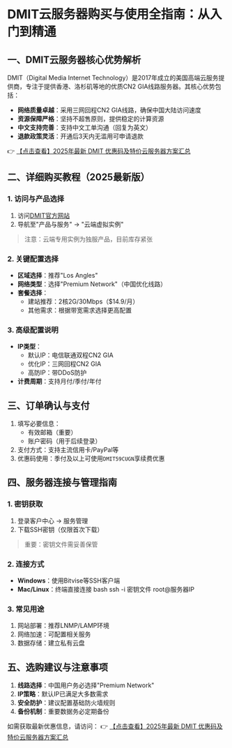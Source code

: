 # DMIT云服务器购买与使用全指南：从入门到精通

## 一、DMIT云服务器核心优势解析

DMIT（Digital Media Internet Technology）是2017年成立的美国高端云服务提供商，专注于提供香港、洛杉矶等地的优质CN2 GIA线路服务器。其核心优势包括：

- **网络质量卓越**：采用三网回程CN2 GIA线路，确保中国大陆访问速度
- **资源保障严格**：坚持不超售原则，提供稳定的计算资源
- **中文支持完善**：支持中文工单沟通（回复为英文）
- **退款政策灵活**：开通后3天内无滥用可申请退款

👉 [【点击查看】2025年最新 DMIT 优惠码及特价云服务器方案汇总](https://bit.ly/dmit_coupon)

## 二、详细购买教程（2025最新版）

### 1. 访问与产品选择
1. 访问[DMIT官方网站](https://bit.ly/dmit_coupon)
2. 导航至"产品与服务" → "云端虚拟实例"

> 注意：云端专用实例为独服产品，目前库存紧张

### 2. 关键配置选择
- **区域选择**：推荐"Los Angles"
- **网络类型**：选择"Premium Network"（中国优化线路）
- **套餐选择**：
  - 建站推荐：2核2G/30Mbps（$14.9/月）
  - 其他需求：根据带宽需求选择更高配置

### 3. 高级配置说明
- **IP类型**：
  - 默认IP：电信联通双程CN2 GIA
  - 优化IP：三网回程CN2 GIA
  - 高防IP：带DDoS防护
- **计费周期**：支持月付/季付/年付

## 三、订单确认与支付

1. 填写必要信息：
   - 有效邮箱（重要）
   - 账户密码（用于后续登录）
2. 支付方式：支持主流信用卡/PayPal等
3. 优惠码使用：季付及以上可使用`DMIT59CUGN`享续费优惠

## 四、服务器连接与管理指南

### 1. 密钥获取
1. 登录客户中心 → 服务管理
2. 下载SSH密钥（仅限首次下载）

> 重要：密钥文件需妥善保管

### 2. 连接方式
- **Windows**：使用Bitvise等SSH客户端
- **Mac/Linux**：终端直接连接
  bash
  ssh -i 密钥文件 root@服务器IP
  

### 3. 常见用途
1. 网站部署：推荐LNMP/LAMP环境
2. 网络加速：可配置相关服务
3. 数据存储：建立私有云盘

## 五、选购建议与注意事项

1. **线路选择**：中国用户务必选择"Premium Network"
2. **IP策略**：默认IP已满足大多数需求
3. **安全防护**：建议配置基础防火墙规则
4. **备份机制**：重要数据务必定期备份

如需获取最新优惠信息，请访问：
👉 [【点击查看】2025年最新 DMIT 优惠码及特价云服务器方案汇总](https://bit.ly/dmit_coupon)